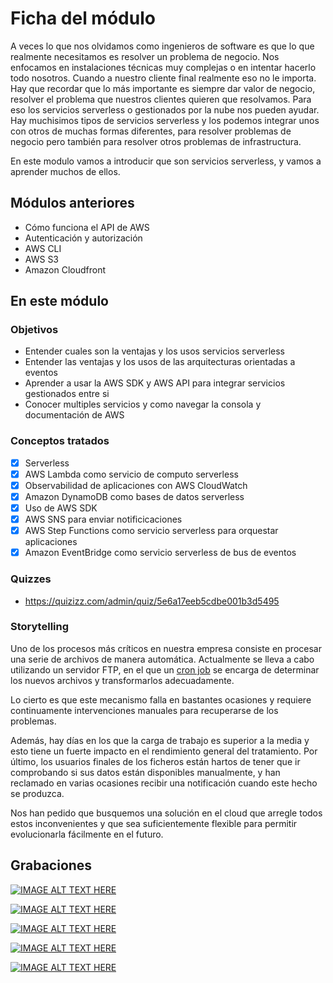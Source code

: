 # Ficha del módulo

A veces lo que nos olvidamos como ingenieros de software es que lo que realmente necesitamos es resolver un problema de negocio. Nos enfocamos en instalaciones técnicas muy complejas o en intentar hacerlo todo nosotros. Cuando a nuestro cliente final realmente eso no le importa. Hay que recordar que lo más importante es siempre dar valor de negocio, resolver el problema que nuestros clientes quieren que resolvamos. Para eso los servicios serverless o gestionados por la nube nos pueden ayudar. Hay muchisimos tipos de servicios serverless y los podemos integrar unos con otros de muchas formas diferentes, para resolver problemas de negocio pero también para resolver otros problemas de infrastructura.

En este modulo vamos a introducir que son servicios serverless, y vamos a aprender muchos de ellos.

## Módulos anteriores

- Cómo funciona el API de AWS
- Autenticación y autorización
- AWS CLI
- AWS S3
- Amazon Cloudfront

## En este módulo

### Objetivos

- Entender cuales son la ventajas y los usos servicios serverless
- Entender las ventajas y los usos de las arquitecturas orientadas a eventos
- Aprender a usar la AWS SDK y AWS API para integrar servicios gestionados entre si
- Conocer multiples servicios y como navegar la consola y documentación de AWS

### Conceptos tratados

- [x] Serverless
- [x] AWS Lambda como servicio de computo serverless
- [x] Observabilidad de aplicaciones con AWS CloudWatch
- [x] Amazon DynamoDB como bases de datos serverless
- [x] Uso de AWS SDK
- [x] AWS SNS para enviar notificicaciones
- [x] AWS Step Functions como servicio serverless para orquestar aplicaciones
- [x] Amazon EventBridge como servicio serverless de bus de eventos

### Quizzes

- https://quizizz.com/admin/quiz/5e6a17eeb5cdbe001b3d5495

### Storytelling

Uno de los procesos más críticos en nuestra empresa consiste en procesar una serie de archivos de manera automática. Actualmente se lleva a cabo utilizando un servidor FTP, en el que un [cron job](https://www.hostinger.es/tutoriales/cron-job) se encarga de determinar los nuevos archivos y transformarlos adecuadamente.

Lo cierto es que este mecanismo falla en bastantes ocasiones y requiere continuamente intervenciones manuales para recuperarse de los problemas.

Además, hay días en los que la carga de trabajo es superior a la media y esto tiene un fuerte impacto en el rendimiento general del tratamiento.
Por último, los usuarios finales de los ficheros están hartos de tener que ir comprobando si sus datos están disponibles manualmente, y han reclamado en varias ocasiones recibir una notificación cuando este hecho se produzca.

Nos han pedido que busquemos una solución en el cloud que arregle todos estos inconvenientes y que sea suficientemente flexible para permitir evolucionarla fácilmente en el futuro.

## Grabaciones

[![IMAGE ALT TEXT HERE](https://img.youtube.com/vi/7niFTyvO-rI/0.jpg)](https://www.youtube.com/watch?v=7niFTyvO-rI)

[![IMAGE ALT TEXT HERE](https://img.youtube.com/vi/LnQxPuo8C2U/0.jpg)](https://www.youtube.com/watch?v=LnQxPuo8C2U)

[![IMAGE ALT TEXT HERE](https://img.youtube.com/vi/Cqmoog00pqw/0.jpg)](https://www.youtube.com/watch?vCqmoog00pqw)

[![IMAGE ALT TEXT HERE](https://img.youtube.com/vi/BVENRTV7M9w/0.jpg)](https://www.youtube.com/watch?BVENRTV7M9w)

[![IMAGE ALT TEXT HERE](https://img.youtube.com/vi/uN4nsk2OBG4/0.jpg)](https://www.youtube.com/watch?uN4nsk2OBG4)


